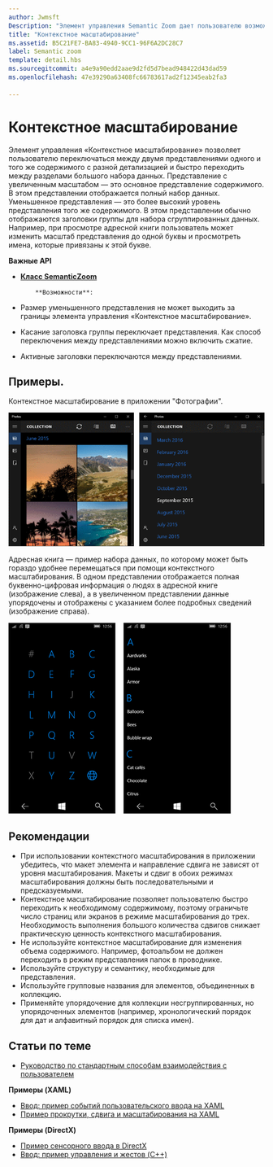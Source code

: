 ```yaml
---
author: Jwmsft
Description: "Элемент управления Semantic Zoom дает пользователю возможность изменять масштаб, переходя от одного семантического представления одного и того же набора данных к другому."
title: "Контекстное масштабирование"
ms.assetid: B5C21FE7-BA83-4940-9CC1-96F6A2DC28C7
label: Semantic zoom
template: detail.hbs
ms.sourcegitcommit: a4e9a90edd2aae9d2fd5d7bead948422d43dad59
ms.openlocfilehash: 47e39290a63408fc66783617ad2f12345eab2fa3

---
```


# Контекстное масштабирование



Элемент управления «Контекстное масштабирование» позволяет пользователю переключаться между двумя представлениями одного и того же содержимого с разной детализацией и быстро переходить между разделами большого набора данных. Представление с увеличенным масштабом — это основное представление содержимого. В этом представлении отображается полный набор данных. Уменьшенное представления — это более высокий уровень представления того же содержимого. В этом представлении обычно отображаются заголовки группы для набора сгруппированных данных. Например, при просмотре адресной книги пользователь может изменить масштаб представления до одной буквы и просмотреть имена, которые привязаны к этой букве. 

**Важные API**

-   [**Класс SemanticZoom**](https://msdn.microsoft.com/library/windows/apps/hh702601)


            **Возможности**:

-   Размер уменьшенного представления не может выходить за границы элемента управления «Контекстное масштабирование».
-   Касание заголовка группы переключает представления. Как способ переключения между представлениями можно включить сжатие.
-   Активные заголовки переключаются между представлениями.

## Примеры.

Контекстное масштабирование в приложении "Фотографии".

![Контекстное масштабирование в приложении "Фотографии"](images/control-examples/semantic-zoom-photos.png)

Адресная книга — пример набора данных, по которому может быть гораздо удобнее перемещаться при помощи контекстного масштабирования. В одном представлении отображается полная буквенно-цифровая информация о людях в адресной книге (изображение слева), а в увеличенном представлении данные упорядочены и отображены с указанием более подробных сведений (изображение справа).

![Пример контекстного масштабирования, используемого в списке контактов](images/semanticzoom-win10.png)

## Рекомендации

-   При использовании контекстного масштабирования в приложении убедитесь, что макет элемента и направление сдвига не зависят от уровня масштабирования. Макеты и сдвиг в обоих режимах масштабирования должны быть последовательными и предсказуемыми.
-   Контекстное масштабирование позволяет пользователю быстро переходить к необходимому содержимому, поэтому ограничьте число страниц или экранов в режиме масштабирования до трех. Необходимость выполнения большого количества сдвигов снижает практическую ценность контекстного масштабирования.
-   Не используйте контекстное масштабирование для изменения объема содержимого. Например, фотоальбом не должен переходить в режим представления папок в проводнике.
-   Используйте структуру и семантику, необходимые для представления.
-   Используйте групповые названия для элементов, объединенных в коллекцию.
-   Применяйте упорядочение для коллекции несгруппированных, но упорядоченных элементов (например, хронологический порядок для дат и алфавитный порядок для списка имен).



## Статьи по теме

* [Руководство по стандартным способам взаимодействия с пользователем](https://dev.windows.com/design/inputs-devices)


**Примеры (XAML)**
* [Ввод: пример событий пользовательского ввода на XAML](http://go.microsoft.com/fwlink/p/?linkid=226855)
* [Пример прокрутки, сдвига и масштабирования на XAML](http://go.microsoft.com/fwlink/p/?linkid=251717)

**Примеры (DirectX)**
* [Пример сенсорного ввода в DirectX](http://go.microsoft.com/fwlink/p/?LinkID=231627)
* [Ввод: пример управления и жестов (C++)](http://go.microsoft.com/fwlink/p/?linkid=231605)
 

 







<!--HONumber=Jun16_HO4-->


